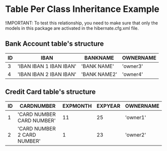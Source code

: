# Table Per Class Inheritance Example

!IMPORTANT: To test this relationship, you need to make sure that only the models
in this package are activated in the hibernate.cfg.xml file.

## Bank Account table's structure

| ID  | IBAN                    | BANKNAME      | OWNERNAME |
|-----|-------------------------|---------------|-----------|
| 3   | 'IBAN IBAN 1 IBAN IBAN' | 'BANK NAME'   | 'owner3'  |
| 4   | 'IBAN IBAN 2 IBAN IBAN' | 'BANK NAME2'  | 'owner4'  |

## Credit Card table's structure

| ID  | CARDNUMBER                   | EXPMONTH | EXPYEAR | OWNERNAME |
|-----|------------------------------|----------|---------|-----------|
| 1   | 'CARD NUMBER CARD NUMBER'    | 11       | 25      | 'owner1'  |
| 2   | 'CARD NUMBER 2 CARD NUMBER'  | 1        | 23      | 'owner2'  |


